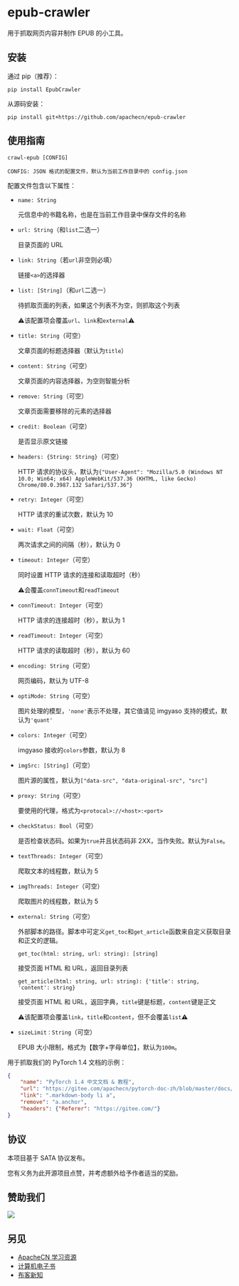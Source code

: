 # epub-crawler

用于抓取网页内容并制作 EPUB 的小工具。

## 安装

通过 pip（推荐）：

```
pip install EpubCrawler
```

从源码安装：

```
pip install git+https://github.com/apachecn/epub-crawler
```

## 使用指南

```
crawl-epub [CONFIG]

CONFIG: JSON 格式的配置文件，默认为当前工作目录中的 config.json
```

配置文件包含以下属性：

+   `name: String`
    
    元信息中的书籍名称，也是在当前工作目录中保存文件的名称
    
+   `url: String`（和`list`二选一）

    目录页面的 URL
    
+   `link: String`（若`url`非空则必填）

    链接`<a>`的选择器
    
+   `list: [String]`（和`url`二选一）

    待抓取页面的列表，如果这个列表不为空，则抓取这个列表
	
	⚠该配置项会覆盖`url`、`link`和`external`⚠
    
+   `title: String`（可空）

    文章页面的标题选择器（默认为`title`）
    
+   `content: String`（可空）

    文章页面的内容选择器，为空则智能分析

+   `remove: String`（可空）

    文章页面需要移除的元素的选择器
    
+   `credit: Boolean`（可空）

    是否显示原文链接
    
+   `headers: {String: String}`（可空）

    HTTP 请求的协议头，默认为`{"User-Agent": "Mozilla/5.0 (Windows NT 10.0; Win64; x64) AppleWebKit/537.36 (KHTML, like Gecko) Chrome/80.0.3987.132 Safari/537.36"}`
    
+   `retry: Integer`（可空）

    HTTP 请求的重试次数，默认为 10
    
+   `wait: Float`（可空）

    两次请求之间的间隔（秒），默认为 0
    
+   `timeout: Integer`（可空）

    同时设置 HTTP 请求的连接和读取超时（秒）
    
    ⚠会覆盖`connTimeout`和`readTimeout`

+   `connTimeout: Integer`（可空）

    HTTP 请求的连接超时（秒），默认为 1

+   `readTimeout: Integer`（可空）

    HTTP 请求的读取超时（秒），默认为 60
    
+   `encoding: String`（可空）

    网页编码，默认为 UTF-8
    
+   `optiMode: String`（可空）

    图片处理的模型，`'none'`表示不处理，其它值请见 imgyaso 支持的模式，默认为`'quant'`
    
+   `colors: Integer`（可空）

    imgyaso 接收的`colors`参数，默认为 8
	
+   `imgSrc: [String]`（可空）

    图片源的属性，默认为`["data-src", "data-original-src", "src"]`
	
+   `proxy: String`（可空）

    要使用的代理，格式为`<protocal>://<host>:<port>`
	
+   `checkStatus: Bool`（可空）

    是否检查状态码。如果为`true`并且状态码非 2XX，当作失败。默认为`False`。
	
+   `textThreads: Integer`（可空）

    爬取文本的线程数，默认为 5
	
+   `imgThreads: Integer`（可空）

    爬取图片的线程数，默认为 5
	
+   `external: String`（可空）

    外部脚本的路径。脚本中可定义`get_toc`和`get_article`函数来自定义获取目录和正文的逻辑。
	
	`get_toc(html: string, url: string): [string]`
	
	接受页面 HTML 和 URL，返回目录列表
	
	`get_article(html: string, url: string): {'title': string, 'content': string}`
	
	接受页面 HTML 和 URL，返回字典，`title`键是标题，`content`键是正文
	
	⚠该配置项会覆盖`link`，`title`和`content`，但不会覆盖`list`⚠
	
+   `sizeLimit：String`（可空）

	EPUB 大小限制，格式为【数字+字母单位】，默认为`100m`。

用于抓取我们的 PyTorch 1.4 文档的示例：

```json
{
    "name": "PyTorch 1.4 中文文档 & 教程",
    "url": "https://gitee.com/apachecn/pytorch-doc-zh/blob/master/docs/1.4/SUMMARY.md",
    "link": ".markdown-body li a",
    "remove": "a.anchor",
    "headers": {"Referer": "https://gitee.com/"}
}
```

## 协议

本项目基于 SATA 协议发布。

您有义务为此开源项目点赞，并考虑额外给予作者适当的奖励。

## 赞助我们

![](https://home.apachecn.org/img/about/donate.jpg)

## 另见

+   [ApacheCN 学习资源](https://docs.apachecn.org/)
+   [计算机电子书](http://it-ebooks.flygon.net)
+   [布客新知](http://flygon.net/ixinzhi/)
